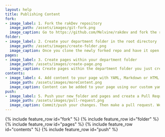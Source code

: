 ```yaml
---
layout: help
title: Publishing Content
fork:
- image_label: 1. Fork the rakDev repository
  image_path: /assets/images/git-fork.png
  image_caption: Go to https://github.com/Melvine/rakdev and fork the repository.
folder:
- image_label: 2. Create your department folder in the root directory
  image_path: /assets/images/create-folder.png
  image_caption: Once you clone the newly forked repo and have it open in your IDE/Text Editor create a new folder with your department or company name in the root directory.
pages:
- image_label: 3. Create pages within your department folder 
  image_path: /assets/images/create-page.png
  image_caption: Create pages within the department folder you just created. Any pages within this folder will automatically populate of your department page sidemenu.
contents:
- image_label: 4. Add content to your page with YAML, Markdown or HTML
  image_path: /assets/images/moreContent.png
  image_caption: Content can be added to your page using our custom yaml key/value pairs, markdown or HTML. You can also use a combination of the three if you prefer!
push:
- image_label: 5. Push your new folder and pages and create a Pull Request 
  image_path: /assets/images/pull-request.png
  image_caption: Commit/push your changes. Then make a pull request. We will review the changes you've made and then merge them. The changes you made should be automatically deployed shortly after.
---
```

{% include feature_row id="fork" %}
{% include feature_row id="folder" %}
{% include feature_row id="pages" %}
{% include feature_row id="contents" %}
{% include feature_row id="push" %}

